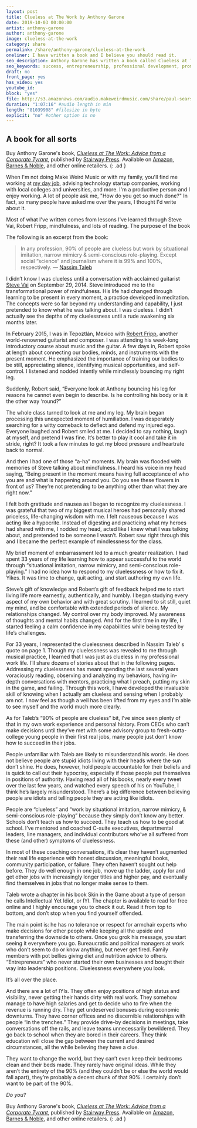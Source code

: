 ```yaml
---
layout: post
title: Clueless at The Work by Anthony Garone
date: 2019-10-03 00:00:00
artist: anthony-garone
author: anthony-garone
image: clueless-at-the-work
category: share
permalink: /share/anthony-garone/clueless-at-the-work
oneliner: I have written a book and I believe you should read it.
seo_description: Anthony Garone has written a book called Clueless at The Work--Advice from a Corporate Tyrant, published by Stairway Press.
seo_keywords: success, entrepreneurship, professional development, promotion, self awareness, failure
draft: no
front_page: yes
has_video: yes
youtube_id:
block: "yes"
file: http://s3.amazonaws.com/audio.makeweirdmusic.com/share/paul-sears/angels-and-demons-that-play.mp3
duration: "1:07:16" #audio length in min
length: "81039908" #filesize in byte
explicit: "no" #other option is no
---
```

## A book for all sorts

Buy Anthony Garone's book, [_Clueless at The Work: Advice from a Corporate Tyrant_](http://cluelessatthework.com), published by [Stairway Press](https://stairwaypress.com). Available on [Amazon](https://www.amazon.com/Clueless-Work-Advice-Corporate-Tyrant/dp/1949267296), [Barnes & Noble](https://www.barnesandnoble.com/w/clueless-at-the-work-anthony-garone/1133915699), and other online retailers.
{: .ad }

When I'm not doing Make Weird Music or with my family, you'll find me working at [my day job](http://garone.org), advising technology startup companies, working with local colleges and universities, and more. I'm a productive person and I enjoy working. A lot of people ask me, "How do you get so much done?" In fact, so many people have asked me over the years, I thought I'd write about it.

Most of what I've written comes from lessons I've learned through Steve Vai, Robert Fripp, mindfulness, and lots of reading. The purpose of the book

The following is an excerpt from the book:

> In any profession, 90% of people are clueless but work by situational imitation, narrow mimicry & semi-conscious role-playing. Except social “science” and journalism where it is 99% and 100%, respectively. — [Nassim Taleb](https://twitter.com/nntaleb/status/942367860709609472)

I didn’t know I was clueless until a conversation with acclaimed guitarist [Steve Vai](http://vai.com/) on September 29, 2014. Steve introduced me to the transformational power of mindfulness. His life had changed through learning to be present in every moment, a practice developed in meditation. The concepts were so far beyond my understanding and capability, I just pretended to know what he was talking about. I was clueless. I didn’t actually see the depths of my cluelessness until a rude awakening six months later.

In February 2015, I was in Tepoztlán, Mexico with [Robert Fripp](http://dgmlive.com), another world-renowned guitarist and composer. I was attending his week-long introductory course about music and the guitar. A few days in, Robert spoke at length about connecting our bodies, minds, and instruments with the present moment. He emphasized the importance of training our bodies to be still, appreciating silence, identifying musical opportunities, and self- control. I listened and nodded intently while mindlessly bouncing my right leg.

Suddenly, Robert said, “Everyone look at Anthony bouncing his leg for reasons he cannot even begin to describe. Is he controlling his body or is it the other way ‘round?”

The whole class turned to look at me and my leg. My brain began processing this unexpected moment of humiliation. I was desperately searching for a witty comeback to deflect and defend my injured ego. Everyone laughed and Robert smiled at me. I decided to say nothing, laugh at myself, and pretend I was fine. It’s better to play it cool and take it in stride, right? It took a few minutes to get my blood pressure and heartrate back to normal.

And then I had one of those “a-ha” moments. My brain was flooded with memories of Steve talking about mindfulness. I heard his voice in my head saying, “Being present in the moment means having full acceptance of who you are and what is happening around you. Do you see these flowers in front of us? They’re not pretending to be anything other than what they are right now.”

I felt both gratitude and nausea as I began to recognize my cluelessness. I was grateful that two of my biggest musical heroes had personally shared priceless, life-changing wisdom with me. I felt nauseous because I was acting like a hypocrite. Instead of digesting and practicing what my heroes had shared with me, I nodded my head, acted like I knew what I was talking about, and pretended to be someone I wasn’t. Robert saw right through this and I became the perfect example of mindlessness for the class.

My brief moment of embarrassment led to a much greater realization. I had spent 33 years of my life learning how to appear successful to the world through “situational imitation, narrow mimicry, and semi-conscious role-playing.” I had no idea how to respond to my cluelessness or how to fix it. Yikes. It was time to change, quit acting, and start authoring my own life.

Steve’s gift of knowledge and Robert’s gift of feedback helped me to start living life more earnestly, authentically, and humbly. I began studying every aspect of my own behavior and with great scrutiny. I learned to sit still, quiet my mind, and be comfortable with extended periods of silence. My relationships changed. My control over my body improved. My awareness of thoughts and mental habits changed. And for the first time in my life, I started feeling a calm confidence in my capabilities while being tested by life’s challenges.

For 33 years, I represented the cluelessness described in Nassim Taleb’ s quote on page 1. Though my cluelessness was revealed to me through musical practice, I learned that I was just as clueless in my professional work life. I’ll share dozens of stories about that in the following pages. Addressing my cluelessness has meant spending the last several years voraciously reading, observing and analyzing my behaviors, having in-depth conversations with mentors, practicing what I preach, putting my skin in the game, and failing. Through this work, I have developed the invaluable skill of knowing when I actually am clueless and sensing when I probably am not. I now feel as though a veil has been lifted from my eyes and I’m able to see myself and the world much more clearly.

As for Taleb’s “90% of people are clueless” bit, I’ve since seen plenty of that in my own work experience and personal history. From CEOs who can’t make decisions until they’ve met with some advisory group to fresh-outta-college young people in their first real jobs, many people just don’t know how to succeed in their jobs.

People unfamiliar with Taleb are likely to misunderstand his words. He does not believe people are stupid idiots living with their heads where the sun don’t shine. He does, however, hold people accountable for their beliefs and is quick to call out their hypocrisy, especially if those people put themselves in positions of authority. Having read all of his books, nearly every tweet over the last few years, and watched every speech of his on YouTube, I think he’s largely misunderstood. There’s a big difference between believing people are idiots and telling people they are acting like idiots.

People are “clueless” and “work by situational imitation, narrow mimicry, & semi-conscious role-playing” because they simply don’t know any better. Schools don’t teach us how to succeed. They teach us how to be good at school. I’ve mentored and coached C-suite executives, departmental leaders, line managers, and individual contributors who’ve all suffered from these (and other) symptoms of cluelessness.

In most of these coaching conversations, it’s clear they haven’t augmented their real life experience with honest discussion, meaningful books, community participation, or failure. They often haven’t sought out help before. They do well enough in one job, move up the ladder, apply for and get other jobs with increasingly longer titles and higher pay, and eventually find themselves in jobs that no longer make sense to them.

Taleb wrote a chapter in his book Skin in the Game about a type of person he calls Intellectual Yet Idiot, or IYI. The chapter is available to read for free online and I highly encourage you to check it out. Read it from top to bottom, and don’t stop when you find yourself offended.

The main point is: he has no tolerance or respect for armchair experts who make decisions for other people while keeping all the upside and transferring the downside to others. Once you grok his message, you start seeing it everywhere you go. Bureaucratic and political managers at work who don’t seem to do or know anything, but never get fired. Family members with pot bellies giving diet and nutrition advice to others. “Entrepreneurs” who never started their own businesses and bought their way into leadership positions. Cluelessness everywhere you look.

It’s all over the place.

And there are a lot of IYIs. They often enjoy positions of high status and visibility, never getting their hands dirty with real work. They somehow manage to have high salaries and get to decide who to fire when the revenue is running dry. They get undeserved bonuses during economic downturns. They have corner offices and no discernible relationships with people “in the trenches.” They provide drive-by decisions in meetings, take conversations off the rails, and leave teams unnecessarily bewildered. They go back to school when they are bored in their careers. They think education will close the gap between the current and desired circumstances, all the while believing they have a clue.

They want to change the world, but they can’t even keep their bedrooms clean and their beds made. They rarely have original ideas. While they aren’t the entirety of the 90% (and they couldn’t be or else the world would fall apart), they’re probably a decent chunk of that 90%. I certainly don’t want to be part of the 90%.

_Do you?_

Buy Anthony Garone's book, [_Clueless at The Work: Advice from a Corporate Tyrant_](http://cluelessatthework.com), published by [Stairway Press](https://stairwaypress.com). Available on [Amazon](https://www.amazon.com/Clueless-Work-Advice-Corporate-Tyrant/dp/1949267296), [Barnes & Noble](https://www.barnesandnoble.com/w/clueless-at-the-work-anthony-garone/1133915699), and other online retailers.
{: .ad }

